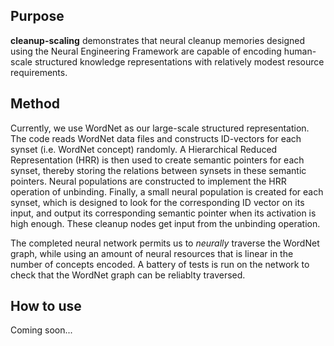 
Purpose
-------

**cleanup-scaling** demonstrates that neural cleanup memories designed using the 
Neural Engineering Framework are capable of encoding human-scale structured 
knowledge representations with relatively modest resource requirements.

Method
------

Currently, we use WordNet as our large-scale structured representation.
The code reads WordNet data files and constructs ID-vectors for each synset
(i.e. WordNet concept) randomly. A Hierarchical Reduced Representation (HRR)
is then used to create semantic pointers for each synset, thereby storing the
relations between synsets in these semantic pointers. Neural populations
are constructed to implement the HRR operation of unbinding. Finally,
a small neural population is created for each synset, which is designed to 
look for the corresponding ID vector on its input, and output its
corresponding semantic pointer when its activation is high enough. These 
cleanup nodes get input from the unbinding operation. 

The completed neural network permits us to *neurally* traverse the WordNet graph,
while using an amount of neural resources that is linear in the number of 
concepts encoded. A battery of tests is run on the network to check that
the WordNet graph can be reliablty traversed.

How to use
---------
Coming soon...


